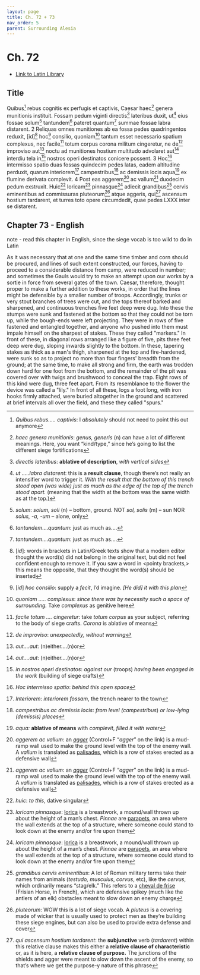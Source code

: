 ```yaml
---
layout: page
title: Ch. 72 + 73
nav_order: 5
parent: Surrounding Alesia
---
```


# Ch. 72

- [Link to Latin Library](https://www.thelatinlibrary.com/caesar/gallic/gall7.shtml#72)

## Title 

Quibus[^1] rebus cognitis ex perfugis et captivis, Caesar haec[^2] genera munitionis instituit. Fossam pedum viginti directis[^3] lateribus duxit, ut[^4] eius fossae solum[^5] tantundem[^6] pateret quantum[^6] summae fossae labra distarent. 2 Reliquas omnes munitiones ab ea fossa pedes quadringentos reduxit, [id][^7] hoc[^8] consilio, quoniam[^9] tantum esset necessario spatium complexus, nec facile[^10] totum corpus corona militum cingeretur, ne de[^11] improviso aut[^12] noctu ad munitiones hostium multitudo advolaret aut[^12] interdiu tela in[^13] nostros operi destinatos conicere possent. 3 Hoc[^14] intermisso spatio duas fossas quindecim pedes latas, eadem altitudine perduxit, quarum interiorem[^15] campestribus[^16] ac demissis locis aqua[^17] ex flumine derivata complevit. 4 Post eas aggerem[^18] ac vallum[^18] duodecim pedum exstruxit. Huic[^19] loricam[^20] pinnasque[^20] adiecit grandibus[^21] cervis eminentibus ad commissuras pluteorum[^22] atque aggeris, qui[^23] ascensum hostium tardarent, et turres toto opere circumdedit, quae pedes LXXX inter se distarent.

## Chapter 73 - English

  note - read this chapter in English, since the siege vocab is too wild to do in Latin

As it was necessary that at one and the same time timber and corn should be procured, and lines of such extent constructed, our forces, having to proceed to a considerable distance from camp, were reduced in number; and sometimes the Gauls would try to make an attempt upon our works by a sortie in force from several gates of the town. Caesar, therefore, thought proper to make a further addition to these works, in order that the lines might be defensible by a smaller number of troops. Accordingly, trunks or very stout branches of trees were cut, and the tops thereof barked and sharpened, and continuous trenches five feet deep were dug. Into these the stumps were sunk and fastened at the bottom so that they could not be torn up, while the bough-ends were left projecting. They were in rows of five fastened and entangled together, and anyone who pushed into them must impale himself on the sharpest of stakes. These they called "markers."⁠ In front of these, in diagonal rows arranged like a figure of five,⁠ pits three feet deep were dug, sloping inwards slightly to the bottom. In these, tapering stakes as thick as a man's thigh, sharpened at the top and fire-hardened, were sunk so as to project no more than four fingers' breadth from the ground; at the same time, to make all strong and firm, the earth was trodden down hard for one foot from the bottom, and the remainder of the pit was covered over with twigs and brushwood to conceal the trap. Eight rows of this kind were dug, three feet apart. From its resemblance to the flower the device was called a "lily." In front of all these, logs a foot long, with iron hooks firmly attached, were buried altogether in the ground and scattered at brief intervals all over the field, and these they called "spurs."


[^1]: *Quibus rebus….. captivis*: I _absolutely_ should not need to point this out anymore

[^2]: *haec genera munitionis*: *genus, generis* (n) can have a lot of different meanings. Here, you want “kind/type,” since he’s going to list the different siege fortifications

[^3]: *directis lateribus*: **ablative of description**, *with vertical sides*

[^4]: *ut …..labra distarent*: this is a **result clause**, though there’s not really an intensifier word to trigger it. *With the result that the bottom of this trench stood open (was wide) just as much as the edge of the top of the trench stood apart.* (meaning that the width at the bottom was the same width as at the top.)

[^5]: *solum*: *solum, soli* (n) – bottom, ground. NOT *sol, solis* (m) – sun NOR *solus, \-a, \-um* – alone, only

[^6]: *tantundem*….*quantum*: just as much as….

[^7]:  \[*id*\]: words in brackets in Latin/Greek texts show that a modern editor thought the word(s) did not belong in the original text, but did not feel confident enough to remove it. If you saw a word in \<pointy brackets,\> this means the opposite, that they thought the word(s) should be inserted

[^8]: \[*id*\] *hoc consilio*: supply a *fecit*, I’d imagine. *\[He did\] it with this plan*

[^9]: *quoniam ….. complexus*: *since there was by necessity such a space of surrounding.* Take *complexus* as genitive here

[^10]: *facile totum …. cingeretur*: take *totum corpus* as your subject, referring to the body of siege crafts. *Corona* is ablative of means

[^11]: *de improviso*: *unexpectedly, without warning*

[^12]: *aut….aut*: (n)either….(n)or

[^13]: *in nostros operi destinatos*: *against our* (troops) *having been engaged in the work* (building of siege crafts)

[^14]: *Hoc intermisso spatio*: *behind this open space*

[^15]: *Interiorem*: *interiorem fossam*, the trench nearer to the town

[^16]: *campestribus ac demissis locis*: *from level (campestribus*) *or low-lying (*demissis*) places*

[^17]: *aqua:* **ablative of means** with *complevit*, *filled it with water*

[^18]: *aggerem ac vallum*: an [*agger*](http://roma.andreapollett.com/S4/walls.htm) (Control+F “*agger*” on the link) is a mud-ramp wall used to make the ground level with the top of the enemy wall. A *vallum* is translated as [palisades](https://en.wikipedia.org/wiki/Palisade), which is a row of stakes erected as a defensive wall

[^19]: *huic*: *to this*, dative singular

[^20]: *loricam pinnasque*: [lorica](https://en.wikipedia.org/wiki/Breastwork_\(fortification\)) is a breastwork, a mound/wall thrown up about the height of a man’s chest. *Pinnae* are [parapets](https://en.wikipedia.org/wiki/Parapet), an area where the wall extends at the top of a structure, where someone could stand to look down at the enemy and/or fire upon them

[^21]: *grandibus cervis eminentibus*: A lot of Roman military terms take their names from animals (*testudo, musculus*, *corvus*, etc), like the *cervus*, which ordinarily means “stag/elk.” This refers to a [cheval de frise](https://en.wikipedia.org/wiki/Cheval_de_frise) (Frisian Horse, in French), which are defensive spikey (much like the antlers of an elk) obstacles meant to slow down an enemy charge

[^22]: *pluteorum*: WOW this is a lot of siege vocab. A *pluteus* is a covering made of wicker that is usually used to protect men as they’re building these siege engines, but can also be used to provide extra defense and cover

[^23]: *qui ascensum hostium tardarent*: the **subjunctive** verb (*tardarent*) within this relative clause makes this either a **relative clause of characteristic** or, as it is here, a **relative clause of purpose.** The junctions of the shields and agger were meant to slow down the ascent of the enemy, so that’s where we get the purpose-y nature of this phrase
